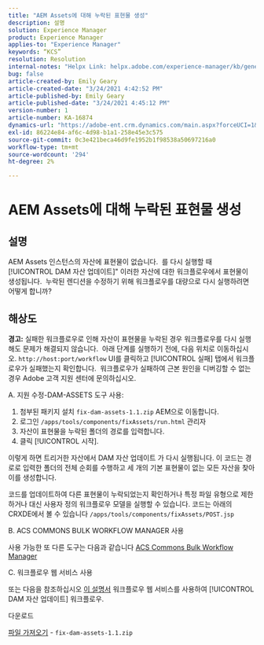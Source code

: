 ```yaml
---
title: "AEM Assets에 대해 누락된 표현물 생성"
description: 설명
solution: Experience Manager
product: Experience Manager
applies-to: "Experience Manager"
keywords: “KCS”
resolution: Resolution
internal-notes: "Helpx Link: helpx.adobe.com/experience-manager/kb/generating-the-missing-renditions-for-aem-assets.html"
bug: false
article-created-by: Emily Geary
article-created-date: "3/24/2021 4:42:52 PM"
article-published-by: Emily Geary
article-published-date: "3/24/2021 4:45:12 PM"
version-number: 1
article-number: KA-16874
dynamics-url: "https://adobe-ent.crm.dynamics.com/main.aspx?forceUCI=1&pagetype=entityrecord&etn=knowledgearticle&id=59bcb0f3-bf8c-eb11-a812-000d3a58b9d1"
exl-id: 86224e84-af6c-4d98-b1a1-258e45e3c575
source-git-commit: 0c3e421beca46d9fe1952b1f98538a50697216a0
workflow-type: tm+mt
source-wordcount: '294'
ht-degree: 2%

---
```


# AEM Assets에 대해 누락된 표현물 생성

## 설명


AEM Assets 인스턴스의 자산에 표현물이 없습니다.  를 다시 실행할 때[!UICONTROL DAM 자산 업데이트]&quot; 이러한 자산에 대한 워크플로우에서 표현물이 생성됩니다.  누락된 렌디션을 수정하기 위해 워크플로우를 대량으로 다시 실행하려면 어떻게 합니까?


## 해상도


<b>경고:</b> 실패한 워크플로우로 인해 자산이 표현물을 누락된 경우 워크플로우를 다시 실행해도 문제가 해결되지 않습니다.  아래 단계를 실행하기 전에, 다음 위치로 이동하십시오. `http://host:port/workflow` UI를 클릭하고 [!UICONTROL 실패] 탭에서 워크플로우가 실패했는지 확인합니다.  워크플로우가 실패하여 근본 원인을 디버깅할 수 없는 경우 Adobe 고객 지원 센터에 문의하십시오.

A. 지원 수정-DAM-ASSETS 도구 사용:

1. 첨부된 패키지 설치 `fix-dam-assets-1.1.zip` AEM으로 이동합니다.
2. 로그인 `/apps/tools/components/fixAssets/run.html` 관리자
3. 자산이 표현물을 누락된 폴더의 경로를 입력합니다.
4. 클릭 [!UICONTROL 시작].


이렇게 하면 트리거한 자산에서 DAM 자산 업데이트 가 다시 실행됩니다. 이 코드는 경로로 입력한 폴더의 전체 순회를 수행하고 세 개의 기본 표현물이 없는 모든 자산을 찾아 이를 생성합니다.

코드를 업데이트하여 다른 표현물이 누락되었는지 확인하거나 특정 파일 유형으로 제한하거나 대신 사용자 정의 워크플로우 모델을 실행할 수 있습니다. 코드는 아래의 CRXDE에서 볼 수 있습니다 `/apps/tools/components/fixAssets/POST.jsp`



B. ACS COMMONS BULK WORKFLOW MANAGER 사용

사용 가능한 또 다른 도구는 다음과 같습니다 [ACS Commons Bulk Workflow Manager](https://adobe-consulting-services.github.io/acs-aem-commons/features/bulk-workflow-manager/index.html)



C. 워크플로우 웹 서비스 사용

또는 다음을 참조하십시오 [이 설명서](https://helpx.adobe.com/experience-manager/6-2/sites/developing/using/wf-program-interaction.html#Creating,%20Reading%20or%20Deleting%20Workflow%20Models) 워크플로우 웹 서비스를 사용하여 [!UICONTROL DAM 자산 업데이트] 워크플로우.

다운로드

[파일 가져오기](https://helpx.adobe.com/content/dam/help/en/experience-manager/kb/generating-the-missing-renditions-for-aem-assets/_jcr_content/main-pars/download_section/download-1/fix-dam-assets-11.zip "fix-dam-assets-1.1.zip") - `fix-dam-assets-1.1.zip`
